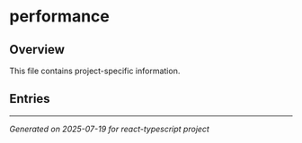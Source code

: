 # performance

## Overview

This file contains project-specific information.

## Entries

<!-- Entries will be added here automatically -->

---
*Generated on 2025-07-19 for react-typescript project*
